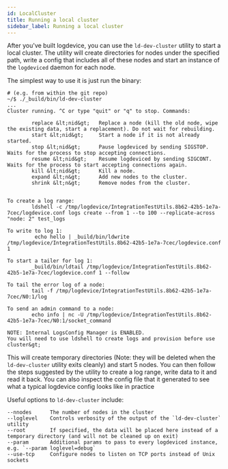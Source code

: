 ```yaml
---
id: LocalCluster
title: Running a local cluster
sidebar_label: Running a local cluster
---
```


After you've built logdevice, you can use the `ld-dev-cluster` utility to
start a local cluster. The utility will create directories for nodes under the
specified path, write a config that includes all of these nodes and start an
instance of the `logdeviced` daemon for each node.

The simplest way to use it is just run the binary:

```text
# (e.g. from within the git repo)
~/$ ./_build/bin/ld-dev-cluster
...
Cluster running. ^C or type "quit" or "q" to stop. Commands:

        replace &lt;nid&gt;   Replace a node (kill the old node, wipe the existing data, start a replacement). Do not wait for rebuilding.
        start &lt;nid&gt;     Start a node if it is not already started.
        stop &lt;nid&gt;      Pause logdeviced by sending SIGSTOP. Waits for the process to stop accepting connections.
        resume &lt;nid&gt;    Resume logdeviced by sending SIGCONT. Waits for the process to start accepting connections again.
        kill &lt;nid&gt;      Kill a node.
        expand &lt;n&gt;      Add new nodes to the cluster.
        shrink &lt;n&gt;      Remove nodes from the cluster.


To create a log range:
        ldshell -c /tmp/logdevice/IntegrationTestUtils.8b62-42b5-1e7a-7cec/logdevice.conf logs create --from 1 --to 100 --replicate-across "node: 2" test_logs

To write to log 1:
         echo hello | _build/bin/ldwrite /tmp/logdevice/IntegrationTestUtils.8b62-42b5-1e7a-7cec/logdevice.conf 1

To start a tailer for log 1:
        _build/bin/ldtail /tmp/logdevice/IntegrationTestUtils.8b62-42b5-1e7a-7cec/logdevice.conf 1 --follow

To tail the error log of a node:
        tail -f /tmp/logdevice/IntegrationTestUtils.8b62-42b5-1e7a-7cec/N0:1/log

To send an admin command to a node:
        echo info | nc -U /tmp/logdevice/IntegrationTestUtils.8b62-42b5-1e7a-7cec/N0:1/socket_command

NOTE: Internal LogsConfig Manager is ENABLED.
You will need to use ldshell to create logs and provision before use
cluster&gt;
```

This will create temporary directories (Note: they will be deleted when the
`ld-dev-cluster` utility exits cleanly) and start 5 nodes. You can then
follow the steps suggested by the utility to create a log range, write data to
it and read it back. You can also inspect the config file that it generated to
see what a typical logdevice config looks like in practice

Useful options to `ld-dev-cluster` include:
```text
--nnodes      The number of nodes in the cluster
--loglevel    Controls verbosity of the output of the `ld-dev-cluster` utility
--root        If specified, the data will be placed here instead of a temporary directory (and will not be cleaned up on exit)
--param       Additional params to pass to every logdeviced instance, e.g. `--param loglevel=debug`
--use-tcp     Configure nodes to listen on TCP ports instead of Unix sockets
```
